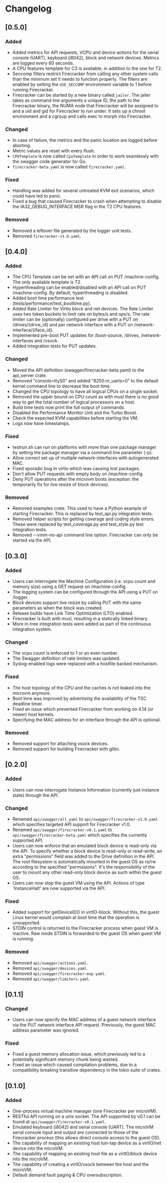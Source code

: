 # Changelog

## [0.5.0]

### Added

* Added metrics for API requests, VCPU and device actions for the serial console (UART), keyboard (i8042), block and network devices. Metrics are logged every 60 seconds.
* A CPU features template for C3 is available, in addition to the one for T2.
* Seccomp filters restrict Firecracker from calling any other system calls than the minimum set it needs to function properly. The filters are enabled by setting the `USE_SECCOMP` environment variable to 1 before running Firecracker.
* Firecracker can be started by a new binary called `jailer`. The jailer takes as command line arguments a unique ID, the path to the Firecracker binary, the NUMA node that Firecracker will be assigned to and a uid and gid for Firecracker to run under. It sets up a chroot environment and a cgroup and calls exec to morph into Firecracker.

### Changed

* In case of failure, the metrics and the panic location are logged before aborting.
* Metric values are reset with every flush.
* `CPUTemplate` is now called `CpuTemplate` in order to work seamlessly with the swagger code generator for Go.
* `firecracker-beta.yaml` is now called `firecracker.yaml`.

### Fixed
* Handling was added for several untreated KVM exit scenarios, which could have led to panic.
* Fixed a bug that caused Firecracker to crash when attempting to disable the IA32_DEBUG_INTERFACE MSR flag in the T2 CPU features.

### Removed

* Removed a leftover file generated by the logger unit tests.
* Removed `firecracker-v1.0.yaml`.

## [0.4.0]

### Added

* The CPU Template can be set with an API call on PUT /machine-config. The only available template is T2.
* Hyperthreading can be enabled/disabled with an API call on PUT /machine-config. By default, hyperthreading is disabled.
* Added boot time performance test (tests/performance/test_boottime.py).
* Added Rate Limiter for Virtio block and net devices. The Rate Limiter uses two token buckets to limit rate on bytes/s
  and ops/s. The rate limiter can be (optionally) configured per drive with a PUT on /drives/{drive_id} and per network
  interface with a PUT on /network-interface/{iface_id}.
* Implemented pre-boot PUT updates for /boot-source, /drives, /network-interfaces and /vsock.
* Added integration tests for PUT updates.

### Changed

* Moved the API definition (swagger/firecracker-beta.yaml) to the api_server crate.
* Removed "console=ttyS0" and added "8250.nr_uarts=0" to the default kernel command line to decrease the boot time.
* Changed the CPU topology to have all logical CPUs on a single socket.
* Removed the upper bound on CPU count as with musl there is no good way to get the total number of logical processors
  on a host.
* Build time tests now print the full output of commands.
* Disabled the Performance Monitor Unit and the Turbo Boost.
* Check the expected KVM capabilities before starting the VM.
* Logs now have timestamps.

### Fixed

* testrun.sh can run on platforms with more than one package manager by setting the package manager via a command
  line parameter (-p).
* Allow correct set up of multiple network-interfaces with autogenerated MAC.
* Fixed sporadic bug in virtio which was causing lost packages.
* Don't allow PUT requests with empty body on /machine-config.
* Deny PUT operations after the microvm boots (exception: the temporarily fix for live resize of block devices).

### Removed
* Removed examples crate. This used to have a Python example of starting Firecracker. This is replaced by test_api.py
  integration tests.
* Removed helper scripts for getting coverage and coding style errors. These were replaced by test_coverage.py and
  test_style.py test integration tests.
* Removed --vmm-no-api command line option. Firecracker can only be started via the API.

## [0.3.0]

### Added

* Users can interrogate the Machine Configuration (i.e. vcpu count and memory size) using a GET request on /machine-config.
* The logging system can be configured through the API using a PUT on /logger.
* Block devices support live resize by calling PUT with the same parameters as when the block was created.
* Release builds have Link Time Optimization (LTO) enabled.
* Firecracker is built with musl, resulting in a statically linked binary.
* More in-tree integration tests were added as part of the continuous integration system.

### Changed

* The vcpu count is enforced to 1 or an even number.
* The Swagger definition of rate limiters was updated.
* Syslog-enabled logs were replaced with a hostfile backed mechanism.

### Fixed

* The host topology of the CPU and the caches is not leaked into the microvm anymore.
* Boot time was improved by advertising the availability of the TSC deadline timer.
* Fixed an issue which prevented Firecracker from working on 4.14 (or newer) host kernels.
* Specifying the MAC address for an interface through the API is optional.

### Removed

* Removed support for attaching vsock devices.
* Removed support for building Firecracker with glibc.


## [0.2.0]

### Added

* Users can now interrogate Instance Information (currently just instance state) through the API.

### Changed

* Renamed `api/swagger/all.yaml` to `api/swagger/firecracker-v1.0.yaml` which specifies targeted API support for Firecracker v1.0.
* Renamed `api/swagger/firecracker-v0.1.yaml` to `api/swagger/firecracker-beta.yaml` which specifies the currently supported API.
* Users can now enforce that an emulated block device is read-only via the API. To specify whether a block device is read-only or read-write, an extra "permissions" field was added to the Drive definition in the API. The root filesystem is automatically mounted in the guest OS as ro/rw according to the specified "permissions". It's the responsibility of the user to mount any other read-only block device as such within the guest OS.
* Users can now stop the guest VM using the API. Actions of type 'InstanceHalt' are now supported via the API.

### Fixed

* Added support for getDeviceID() in virtIO-block. Without this, the guest Linux kernel would complain at boot time that the operation is unsupported.
* STDIN control is returned to the Firecracker process when guest VM is inactive. Raw mode STDIN is forwarded to the guest OS when guest VM is running.

### Removed

* Removed `api/swagger/actions.yaml`.
* Removed `api/swagger/devices.yaml`.
* Removed `api/swagger/firecracker-mvp.yaml`.
* Removed `api/swagger/limiters.yaml`.


## [0.1.1]

### Changed

* Users can now specify the MAC address of a guest network interface via the PUT network interface API request. Previously, the guest MAC address parameter was ignored.

### Fixed

* Fixed a guest memory allocation issue, which previously led to a potentially significant memory chunk being wasted.
* Fixed an issue which caused compilation problems, due to a compatibility breaking transitive dependency in the tokio suite of crates.


## [0.1.0]

### Added

* One-process virtual machine manager (one Firecracker per microVM).
* RESTful API running on a unix socket. The API supported by v0.1 can be found at `api/swagger/firecracker-v0.1.yaml`.
* Emulated keyboard (i8042) and serial console (UART). The microVM serial console input and output are connected to those of the Firecracker process (this allows direct console access to the guest OS).
* The capability of mapping an existing host tun-tap device as a virtIO/net device into the microVM.
* The capability of mapping an existing host file as a virtIO/block device into the microVM.
* The capability of creating a virtIO/vsock between the host and the microVM.
* Default demand fault paging & CPU oversubscription.
